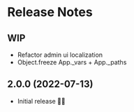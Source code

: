 # Release Notes

## WIP

- Refactor admin ui localization
- Object.freeze App._vars + App._paths

## 2.0.0 (2022-07-13)

- Initial release 🍾🥳